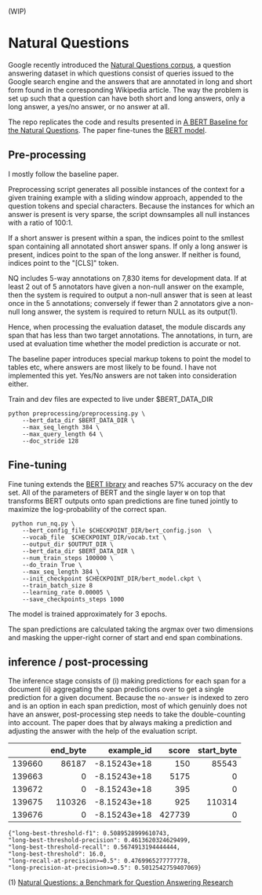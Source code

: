 (WIP)

# Natural Questions
Google recently introduced the [Natural Questions corpus](https://ai.google/research/pubs/pub47761), 
a question answering dataset in which questions consist of queries issued to the Google 
search engine and the answers that  are annotated in long and short form found in the corresponding Wikipedia 
article. The way the problem is set up such that a question can have both short and long answers, 
only a long answer, a yes/no answer, or no answer at all.

The repo replicates the code and results presented in [A BERT Baseline for the Natural Questions](https://arxiv.org/abs/1901.08634). 
The paper fine-tunes the [BERT model](https://arxiv.org/abs/1810.04805).

## Pre-processing
I mostly follow the baseline paper. 

Preprocessing script generates all possible instances of the context for a given training example with a sliding window approach,
appended to the question tokens and special characters. Because the instances for which an answer is
present is very sparse, the script downsamples all null instances with a ratio of 100:1. 

If a short answer is present within a span, the indices point to the smllest span containing all annotated short answer spans.
If only a long answer is present, indices point to the span of the long answer. If neither is found, indices
point to the "[CLS]" token.

NQ includes 5-way annotations on 7,830 items for development data. If at least 2 out of 5 annotators have given a non-null answer on the
example, then the system is required to output a non-null answer that is seen at least once in the 5 annotations;
conversely if fewer than 2 annotators give a non-null long answer, the system is required to return NULL as its output(1).

Hence, when processing the evaluation dataset, the module discards any span that has less than two target annotations. The annotations, in turn,
are used at evaluation time whether the model prediction is accurate or not. 

The baseline paper introduces special markup tokens to point the model to tables etc,
where answers are most likely to be found. I have not implemented this yet. Yes/No answers are not taken into consideration either.

Train and dev files are expected to live under $BERT_DATA_DIR

```buildoutcfg
python preprocessing/preprocessing.py \
    --bert_data_dir $BERT_DATA_DIR \
    --max_seq_length 384 \
    --max_query_length 64 \
    --doc_stride 128
```



## Fine-tuning
Fine tuning extends the [BERT library](https://github.com/google-research/bert) and reaches 57% accuracy on the dev set.
All of the parameters of BERT and the single layer `W` on top that transforms BERT outputs onto span predictions
 are fine tuned jointly to maximize the log-probability of the correct span.

```
 python run_nq.py \
    --bert_config_file $CHECKPOINT_DIR/bert_config.json  \
    --vocab_file  $CHECKPOINT_DIR/vocab.txt \
    --output_dir $OUTPUT_DIR \
    --bert_data_dir $BERT_DATA_DIR \
    --num_train_steps 100000 \
    --do_train True \
    --max_seq_length 384 \
    --init_checkpoint $CHECKPOINT_DIR/bert_model.ckpt \
    --train_batch_size 8
    --learning_rate 0.00005 \
    --save_checkpoints_steps 1000
```

The model is trained approximately for 3 epochs.

The span predictions are calculated taking the argmax
over two dimensions and masking the upper-right corner of start and end span combinations.

## inference / post-processing
The inference stage consists of (i) making predictions for each span for a document (ii) aggregating the span predictions 
over to get a single prediction for a given document. Because the `no-answer` is indexed to zero and is an option in each
span prediction, most of which genuinly does not have an answer, post-processing step needs to take the double-counting into account. The paper does that by always making 
a prediction and adjusting the answer with the help of the evaluation script.


 

|        |   end_byte |   example_id |   score |   start_byte |
|-------:|-----------:|-------------:|--------:|-------------:|
| 139660 |      86187 | -8.15243e+18 |     150 |        85543 |
| 139663 |          0 | -8.15243e+18 |    5175 |            0 |
| 139672 |          0 | -8.15243e+18 |     395 |            0 |
| 139675 |     110326 | -8.15243e+18 |     925 |       110314 |
| 139676 |          0 | -8.15243e+18 |  427739 |            0 |

```buildoutcfg
{"long-best-threshold-f1": 0.5089528999610743, 
"long-best-threshold-precision": 0.4613620324629499, 
"long-best-threshold-recall": 0.5674913194444444, 
"long-best-threshold": 16.0, 
"long-recall-at-precision>=0.5": 0.4769965277777778, 
"long-precision-at-precision>=0.5": 0.5012542759407069}
```


(1) [Natural Questions: a Benchmark for Question Answering Research](https://storage.googleapis.com/pub-tools-public-publication-data/pdf/b8c26e4347adc3453c15d96a09e6f7f102293f71.pdf)